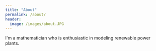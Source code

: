 ```yaml
---
title: "About"
permalink: /about/
header:
  image: /images/about.JPG
---
```


I'm a mathematician who is enthusiastic in modeling renewable power plants.
